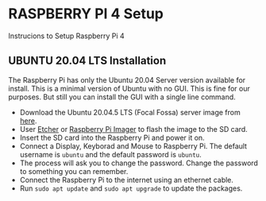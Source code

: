 # RASPBERRY PI 4 Setup
Instrucions to Setup Raspberry Pi 4

## UBUNTU 20.04 LTS Installation 
The Raspberry Pi has only the Ubuntu 20.04 Server version available for install. This is a minimal version of Ubuntu with no GUI. This is fine for our purposes. But still you can install the GUI with a single line command. 



- Download the Ubuntu 20.04.5 LTS (Focal Fossa) server image from [here](https://cdimage.ubuntu.com/releases/20.04/release/ubuntu-20.04.5-preinstalled-server-arm64+raspi.img.xz).
- User [Etcher](https://www.balena.io/etcher/) or [Raspberry Pi Imager](https://downloads.raspberrypi.org/imager/imager_latest.exe) to flash the image to the SD card.
- Insert the SD card into the Raspberry Pi and power it on.
- Connect a Display, Keyborad and Mouse to Raspberry Pi. The default username is `ubuntu` and the default password is `ubuntu`.
- The process will ask you to change the password. Change the password to something you can remember.
- Connect the Raspberry Pi to the internet using an ethernet cable.
- Run `sudo apt update` and `sudo apt upgrade` to update the packages.

